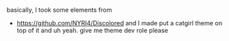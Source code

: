 basically, I took some elements from
* https://github.com/NYRI4/Discolored
and I made put a catgirl theme on top of it and uh yeah. give me theme dev role please
